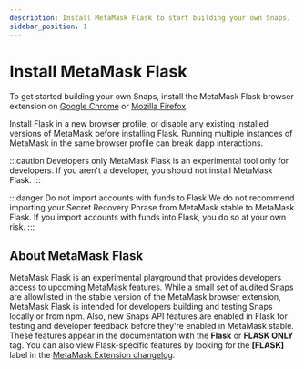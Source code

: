 ```yaml
---
description: Install MetaMask Flask to start building your own Snaps.
sidebar_position: 1
---
```


# Install MetaMask Flask

To get started building your own Snaps, install the MetaMask Flask browser extension on
[Google Chrome](https://chromewebstore.google.com/detail/metamask-flask-developmen/ljfoeinjpaedjfecbmggjgodbgkmjkjk)
or
[Mozilla Firefox](https://addons.mozilla.org/en-US/firefox/addon/metamask-flask/).

Install Flask in a new browser profile, or disable any existing installed versions of MetaMask
before installing Flask.
Running multiple instances of MetaMask in the same browser profile can break dapp interactions.

:::caution Developers only
MetaMask Flask is an experimental tool only for developers.
If you aren't a developer, you should not install MetaMask Flask.
:::

:::danger Do not import accounts with funds to Flask
We do not recommend importing your Secret Recovery Phrase from MetaMask stable to MetaMask Flask.
If you import accounts with funds into Flask, you do so at your own risk.
:::

## About MetaMask Flask

MetaMask Flask is an experimental playground that provides developers access to upcoming MetaMask features.
While a small set of audited Snaps are allowlisted in the stable version of the MetaMask browser extension, MetaMask Flask is intended for developers building and testing Snaps locally or from npm.
Also, new Snaps API features are enabled in Flask for testing and developer feedback before they're enabled in MetaMask stable.
These features appear in the documentation with the **Flask** or **FLASK ONLY** tag.
You can also view Flask-specific features by looking for the **\[FLASK\]** label in the
[MetaMask Extension changelog](https://github.com/MetaMask/metamask-extension/blob/develop/CHANGELOG.md).
